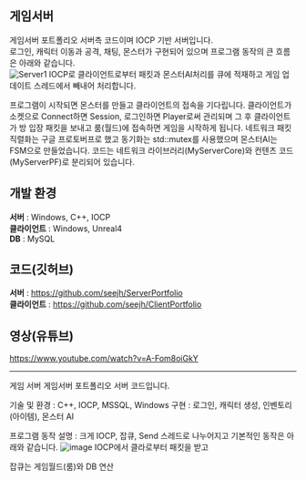 ## 게임서버
게임서버 포트폴리오 서버측 코드이며 IOCP 기반 서버입니다. <br/>
로그인, 캐릭터 이동과 공격, 채팅, 몬스터가 구현되어 있으며 프로그램 동작의 큰 흐름은 아래와 같습니다.<br/>
![Server1](https://github.com/seejh/ServerPortfolio/assets/152791315/4bde2fb8-6eac-4b08-b257-fd72a6bd58d1)
IOCP로 클라이언트로부터 패킷과 몬스터AI처리를 큐에 적재하고 게임 업데이트 스레드에서 빼내어 처리합니다.

프로그램이 시작되면 몬스터를 만들고 클라이언트의 접속을 기다립니다. 클라이언트가 소켓으로 Connect하면 Session, 로그인하면 Player로써 관리되며
그 후 클라이언트가 방 입장 패킷을 보내고 룸(월드)에 접속하면 게임을 시작하게 됩니다. 
네트워크 패킷 직렬화는 구글 프로토버프로 했고 동기화는 std::mutex를 사용했으며 몬스터AI는 FSM으로 만들었습니다.
코드는 네트워크 라이브러리(MyServerCore)와 컨텐츠 코드(MyServerPF)로 분리되어 있습니다.



## 개발 환경
**서버** : Windows, C++, IOCP<br/>
**클라이언트** : Windows, Unreal4 <br/>
**DB** : MySQL<br/>

## 코드(깃허브)<br/>
**서버** : https://github.com/seejh/ServerPortfolio<br/>
**클라이언트** : https://github.com/seejh/ClientPortfolio<br/> 

## 영상(유튜브)<br/>
https://www.youtube.com/watch?v=A-Fom8oiGkY


----------------------------------------------------------------------------------------------------------
게임 서버
게임서버 포트폴리오 서버 코드입니다.

기술 및 환경 : C++, IOCP, MSSQL, Windows
구현 : 로그인, 캐릭터 생성, 인벤토리(아이템), 몬스터 AI

프로그램 동작 설명 : 
크게 IOCP, 잡큐, Send 스레드로 나누어지고 기본적인 동작은 아래와 같습니다.
![image](https://github.com/seejh/ServerPortfolio/assets/152791315/fb1d0163-3a41-4ad5-a077-5162a11ef021)
IOCP에서 클라로부터 패킷을 받고 



잡큐는 게임월드(룸)와 DB 연산






